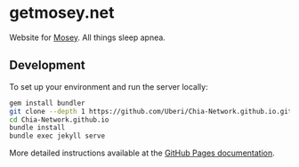 getmosey.net
========

Website for [Mosey](https://www.getmosey.com/). All things sleep apnea.

Development
-----------

To set up your environment and run the server locally:

```bash
gem install bundler
git clone --depth 1 https://github.com/Uberi/Chia-Network.github.io.git
cd Chia-Network.github.io
bundle install
bundle exec jekyll serve
```

More detailed instructions available at the [GitHub Pages documentation](https://help.github.com/articles/setting-up-your-github-pages-site-locally-with-jekyll/).
